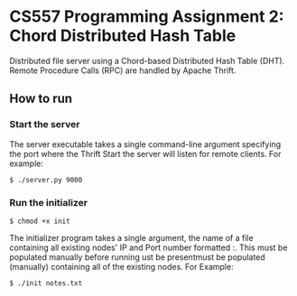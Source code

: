 # CS557 Programming Assignment 2: Chord Distributed Hash Table 
Distributed file server using a Chord-based Distributed Hash Table (DHT). Remote Procedure Calls (RPC) are handled by Apache Thrift.

## How to run
### Start the server
The server executable takes a single command-line argument specifying the port where the Thrift Start the server will listen for remote clients. For example:

    $ ./server.py 9000


### Run the initializer

    $ chmod +x init

The initializer program takes a single argument, the name of a file containing all existing nodes' IP and Port number formatted <ip>:<port>. 
This must be populated manually before running ust be presentmust be populated (manually) containing all of the existing nodes. For Example:

    $ ./init notes.txt
